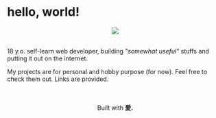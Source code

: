 # hello, world!
<div align="center">
  <img src="https://go-skill-icons.vercel.app/api/icons?i=html,css,js,php,mysql,c,apache,git,github,linux,mint,bash,vscode,cloudflare,firefox,duckduckgo,arduino&theme=dark&perline=11">
</div>

<br>

18 y.o. self-learn web developer, building _"somewhat useful"_ stuffs and putting it out on the internet.

My projects are for personal and hobby purpose (for now). Feel free to check them out. Links are provided.

<br>
<br>

<div align="center">
  Built with <strong>愛.</strong>
</div>
